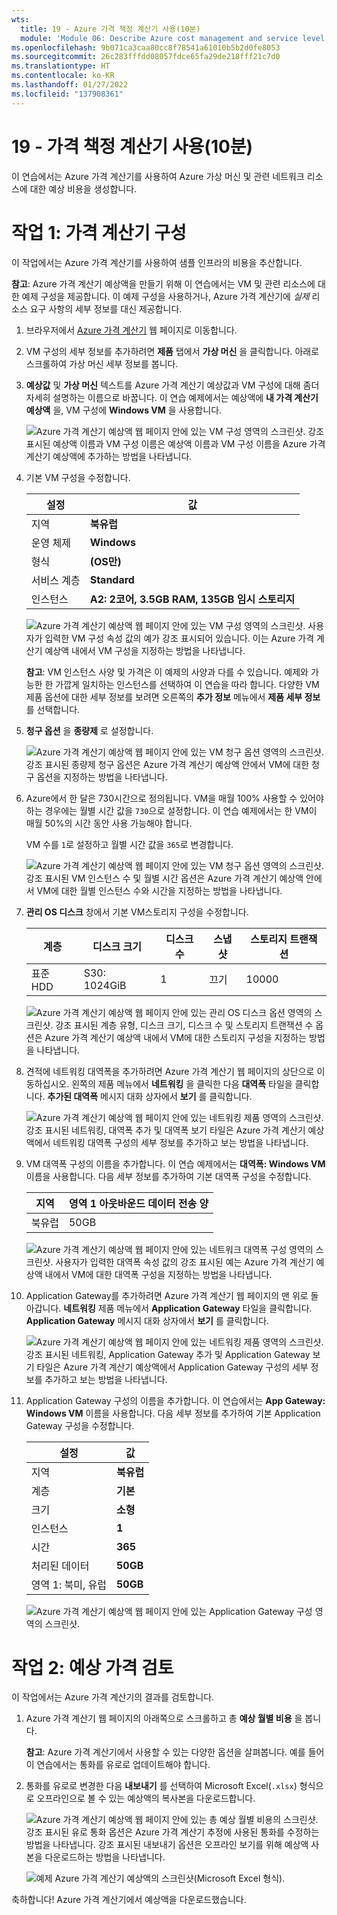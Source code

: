 ```yaml
---
wts:
  title: 19 - Azure 가격 책정 계산기 사용(10분)
  module: 'Module 06: Describe Azure cost management and service level agreements'
ms.openlocfilehash: 9b071ca3caa80cc8f78541a61010b5b2d0fe8053
ms.sourcegitcommit: 26c283fffdd08057fdce65fa29de218fff21c7d0
ms.translationtype: HT
ms.contentlocale: ko-KR
ms.lasthandoff: 01/27/2022
ms.locfileid: "137908361"
---
```

# <a name="19---use-the-pricing-calculator-10-min"></a>19 - 가격 책정 계산기 사용(10분)

이 연습에서는 Azure 가격 계산기를 사용하여 Azure 가상 머신 및 관련 네트워크 리소스에 대한 예상 비용을 생성합니다.

# <a name="task-1-configure-the-pricing-calculator"></a>작업 1: 가격 계산기 구성

이 작업에서는 Azure 가격 계산기를 사용하여 샘플 인프라의 비용을 추산합니다. 

**참고**: Azure 가격 계산기 예상액을 만들기 위해 이 연습에서는 VM 및 관련 리소스에 대한 예제 구성을 제공합니다. 이 예제 구성을 사용하거나, Azure 가격 계산기에 *실제* 리소스 요구 사항의 세부 정보를 대신 제공합니다.

1. 브라우저에서 [Azure 가격 계산기](https://azure.microsoft.com/en-us/pricing/calculator/) 웹 페이지로 이동합니다.

2. VM 구성의 세부 정보를 추가하려면 **제품** 탭에서 **가상 머신** 을 클릭합니다. 아래로 스크롤하여 가상 머신 세부 정보를 봅니다. 

3. **예상값** 및 **가상 머신** 텍스트를 Azure 가격 계산기 예상값과 VM 구성에 대해 좀더 자세히 설명하는 이름으로 바꿉니다. 이 연습 예제에서는 예상액에 **내 가격 계산기 예상액** 을, VM 구성에 **Windows VM** 을 사용합니다.

   ![Azure 가격 계산기 예상액 웹 페이지 안에 있는 VM 구성 영역의 스크린샷. 강조 표시된 예상액 이름과 VM 구성 이름은 예상액 이름과 VM 구성 이름을 Azure 가격 계산기 예상액에 추가하는 방법을 나타냅니다.](../images/1901.png)

4. 기본 VM 구성을 수정합니다.

    | 설정 | 값 |
    | -- | -- |
    | 지역 | **북유럽** |
    | 운영 체제 | **Windows** |
    | 형식 | **(OS만)** |
    | 서비스 계층 | **Standard** |  
    | 인스턴스 | **A2: 2코어, 3.5GB RAM, 135GB 임시 스토리지** |

   ![Azure 가격 계산기 예상액 웹 페이지 안에 있는 VM 구성 영역의 스크린샷. 사용자가 입력한 VM 구성 속성 값의 예가 강조 표시되어 있습니다. 이는 Azure 가격 계산기 예상액 내에서 VM 구성을 지정하는 방법을 나타냅니다.](../images/1902.png)

    **참고**: VM 인스턴스 사양 및 가격은 이 예제의 사양과 다를 수 있습니다. 예제와 가능한 한 가깝게 일치하는 인스턴스를 선택하여 이 연습을 따라 합니다. 다양한 VM 제품 옵션에 대한 세부 정보를 보려면 오른쪽의 **추가 정보** 메뉴에서 **제품 세부 정보** 를 선택합니다.

5. **청구 옵션** 을 **종량제** 로 설정합니다.

   ![Azure 가격 계산기 예상액 웹 페이지 안에 있는 VM 청구 옵션 영역의 스크린샷. 강조 표시된 종량제 청구 옵션은 Azure 가격 계산기 예상액 안에서 VM에 대한 청구 옵션을 지정하는 방법을 나타냅니다.](../images/1903.png)

6. Azure에서 한 달은 730시간으로 정의됩니다. VM을 매월 100% 사용할 수 있어야 하는 경우에는 월별 시간 값을 `730`으로 설정합니다. 이 연습 예제에서는 한 VM이 매월 50%의 시간 동안 사용 가능해야 합니다.

    VM 수를 `1`로 설정하고 월별 시간 값을 `365`로 변경합니다.

   ![Azure 가격 계산기 예상액 웹 페이지 안에 있는 VM 청구 옵션 영역의 스크린샷. 강조 표시된 VM 인스턴스 수 및 월별 시간 옵션은 Azure 가격 계산기 예상액 안에서 VM에 대한 월별 인스턴스 수와 시간을 지정하는 방법을 나타냅니다.](../images/1904.png)

7. **관리 OS 디스크** 창에서 기본 VM스토리지 구성을 수정합니다.

    | 계층 | 디스크 크기 | 디스크 수 | 스냅샷 | 스토리지 트랜잭션 |
    | ---- | --------- | --------------- | -------- | -------------------- |
    | 표준 HDD | S30: 1024GiB | 1 | 끄기 | 10000 |

   ![Azure 가격 계산기 예상액 웹 페이지 안에 있는 관리 OS 디스크 옵션 영역의 스크린샷. 강조 표시된 계층 유형, 디스크 크기, 디스크 수 및 스토리지 트랜잭션 수 옵션은 Azure 가격 계산기 예상액 내에서 VM에 대한 스토리지 구성을 지정하는 방법을 나타냅니다.](../images/1905.png)

8. 견적에 네트워킹 대역폭을 추가하려면 Azure 가격 계산기 웹 페이지의 상단으로 이동하십시오. 왼쪽의 제품 메뉴에서 **네트워킹** 을 클릭한 다음 **대역폭** 타일을 클릭합니다. **추가된 대역폭** 메시지 대화 상자에서 **보기** 를 클릭합니다.

   ![Azure 가격 계산기 예상액 웹 페이지 안에 있는 네트워킹 제품 영역의 스크린샷. 강조 표시된 네트워킹, 대역폭 추가 및 대역폭 보기 타일은 Azure 가격 계산기 예상액에서 네트워킹 대역폭 구성의 세부 정보를 추가하고 보는 방법을 나타냅니다.](../images/1906.png)

9. VM 대역폭 구성의 이름을 추가합니다. 이 연습 예제에서는 **대역폭: Windows VM** 이름을 사용합니다. 다음 세부 정보를 추가하여 기본 대역폭 구성을 수정합니다.

    | 지역 | 영역 1 아웃바운드 데이터 전송 양 |
    | ------ | -------------------------------------- |
    | 북유럽 | 50GB |

   ![Azure 가격 계산기 예상액 웹 페이지 안에 있는 네트워크 대역폭 구성 영역의 스크린샷. 사용자가 입력한 대역폭 속성 값의 강조 표시된 예는 Azure 가격 계산기 예상액 내에서 VM에 대한 대역폭 구성을 지정하는 방법을 나타냅니다.](../images/1907.png)

10. Application Gateway를 추가하려면 Azure 가격 계산기 웹 페이지의 맨 위로 돌아갑니다. **네트워킹** 제품 메뉴에서 **Application Gateway** 타일을 클릭합니다. **Application Gateway** 메시지 대화 상자에서 **보기** 를 클릭합니다.

    ![Azure 가격 계산기 예상액 웹 페이지 안에 있는 네트워킹 제품 영역의 스크린샷. 강조 표시된 네트워킹, Application Gateway 추가 및 Application Gateway 보기 타일은 Azure 가격 계산기 예상액에서 Application Gateway 구성의 세부 정보를 추가하고 보는 방법을 나타냅니다.](../images/1908.png)

11. Application Gateway 구성의 이름을 추가합니다. 이 연습에서는 **App Gateway: Windows VM** 이름을 사용합니다. 다음 세부 정보를 추가하여 기본 Application Gateway 구성을 수정합니다.

    | 설정 | 값 |
    | -- | -- |
    | 지역 | **북유럽** |
    | 계층 | **기본** |
    | 크기 | **소형** |
    | 인스턴스 | **1** |  
    | 시간 | **365** |
    | 처리된 데이터 | **50GB** |
    | 영역 1: 북미, 유럽 | **50GB**|

    ![Azure 가격 계산기 예상액 웹 페이지 안에 있는 Application Gateway 구성 영역의 스크린샷.](../images/1909.png)


# <a name="task-2-review-the-pricing-estimate"></a>작업 2: 예상 가격 검토

이 작업에서는 Azure 가격 계산기의 결과를 검토합니다. 

1. Azure 가격 계산기 웹 페이지의 아래쪽으로 스크롤하고 총 **예상 월별 비용** 을 봅니다.

    **참고**: Azure 가격 계산기에서 사용할 수 있는 다양한 옵션을 살펴봅니다. 예를 들어 이 연습에서는 통화를 유로로 업데이트해야 합니다.

2. 통화를 유로로 변경한 다음 **내보내기** 를 선택하여 Microsoft Excel(`.xlsx`) 형식으로 오프라인으로 볼 수 있는 예상액의 복사본을 다운로드합니다.

    ![Azure 가격 계산기 예상액 웹 페이지 안에 있는 총 예상 월별 비용의 스크린샷. 강조 표시된 유로 통화 옵션은 Azure 가격 계산기 추정에 사용된 통화를 수정하는 방법을 나타냅니다. 강조 표시된 내보내기 옵션은 오프라인 보기를 위해 예상액 사본을 다운로드하는 방법을 나타냅니다.](../images/1910.png)

    ![예제 Azure 가격 계산기 예상액의 스크린샷(Microsoft Excel 형식).](../images/1911.png)

축하합니다! Azure 가격 계산기에서 예상액을 다운로드했습니다.
